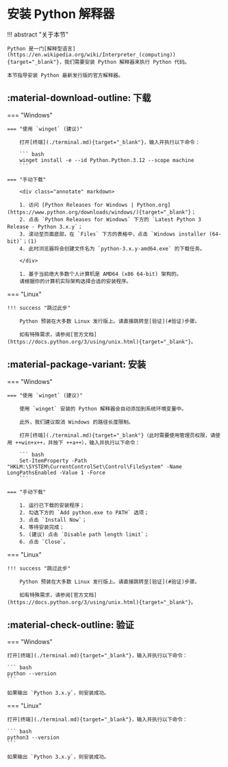 # 安装 Python 解释器

!!! abstract "关于本节"

    Python 是一门[解释型语言](https://en.wikipedia.org/wiki/Interpreter_(computing)){target="_blank"}，我们需要安装 Python 解释器来执行 Python 代码。

    本节指导安装 Python 最新发行版的官方解释器。

## :material-download-outline: 下载

=== "Windows"

    === "使用 `winget` (建议)"

        打开[终端](./terminal.md){target="_blank"}，输入并执行以下命令：

        ``` bash
        winget install -e --id Python.Python.3.12 --scope machine
        ```

    === "手动下载"

        <div class="annotate" markdown>

        1. 访问 [Python Releases for Windows | Python.org](https://www.python.org/downloads/windows/){target="_blank"}；
        2. 点击 `Python Releases for Windows` 下方的 `Latest Python 3 Release - Python 3.x.y`；
        3. 滚动至页面底部，在 `Files` 下方的表格中，点击 `Windows installer (64-bit)`；(1)
        4. 此时浏览器将会创建文件名为 `python-3.x.y-amd64.exe` 的下载任务。

        </div>

        1. 基于当前绝大多数个人计算机是 AMD64 (x86 64-bit) 架构的。  
        请根据你的计算机实际架构选择合适的安装程序。

=== "Linux"

    !!! success "跳过此步"

        Python 预装在大多数 Linux 发行版上。请直接跳转至[验证](#验证)步骤。

        如有特殊需求，请参阅[官方文档](https://docs.python.org/3/using/unix.html){target="_blank"}。

## :material-package-variant: 安装

=== "Windows"

    === "使用 `winget` (建议)"

        使用 `winget` 安装的 Python 解释器会自动添加到系统环境变量中。

        此外，我们建议取消 Windows 的路径长度限制。

        打开[终端](./terminal.md){target="_blank"}（此时需要使用管理员权限，请使用 ++win+x++，并按下 ++a++），输入并执行以下命令：

        ``` bash
        Set-ItemProperty -Path "HKLM:\SYSTEM\CurrentControlSet\Control\FileSystem" -Name LongPathsEnabled -Value 1 -Force
        ```

    === "手动下载"

        1. 运行已下载的安装程序；
        2. 勾选下方的 `Add python.exe to PATH` 选项；
        3. 点击 `Install Now`；
        4. 等待安装完成；
        5. (建议) 点击 `Disable path length limit`；
        6. 点击 `Close`。

=== "Linux"

    !!! success "跳过此步"

        Python 预装在大多数 Linux 发行版上。请直接跳转至[验证](#验证)步骤。

        如有特殊需求，请参阅[官方文档](https://docs.python.org/3/using/unix.html){target="_blank"}。

## :material-check-outline: 验证

=== "Windows"

    打开[终端](./terminal.md){target="_blank"}，输入并执行以下命令：

    ``` bash
    python --version
    ```

    如果输出 `Python 3.x.y`，则安装成功。

=== "Linux"

    打开[终端](./terminal.md){target="_blank"}，输入并执行以下命令：

    ``` bash
    python3 --version
    ```

    如果输出 `Python 3.x.y`，则安装成功。
